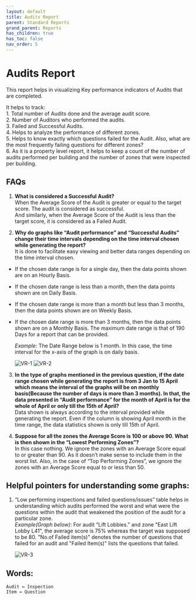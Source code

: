 ```yaml
---
layout: default
title: Audits Report
parent: Standard Reports
grand_parent: Reports
has_children: true
has_toc: false
nav_order: 5
---
```


# Audits Report

This report helps in visualizing Key performance indicators of Audits that are completed.<br />

It helps to track:<br />
    1. Total number of Audits done and the average audit score.<br />
    2. Number of Auditors who performed the audits.<br />
    3. Failed and Successful Audits.<br />
    4. Helps to analyze the performance of different zones.<br />
    5. Helps to know exactly which questions failed for the Audit. Also, what are the most frequently failing questions for different zones?<br />
    6. As it is a property level report, it helps to keep a count of the number of audits performed per building and the number of zones that were inspected per building.<br />

## FAQs

1. **What is considered a Successful Audit?**<br />
When the Average Score of the Audit is greater or equal to the target score. The audit is considered as successful.<br />
And similarly, when the Average Score of the Audit is less than the target score, it is considered as a Failed Audit.

2. **Why do graphs like “Audit performance” and “Successful Audits” change their time intervals depending on the time interval chosen while generating the report?**<br />
It is done to facilitate easy viewing and better data ranges depending on the time interval chosen.
- If the chosen date range is for a single day, then the data points shown are on an Hourly Basis.
- If the chosen date range is less than a month, then the data points shown are on Daily Basis.
- If the chosen date range is more than a month but less than 3 months, then the data points shown are on Weekly Basis.
- If the chosen date range is more than 3 months, then the data points shown are on a Monthly Basis.
The maximum date range is that of 190 Days for a report that can be provided.

    *Example*: The Date Range below is 1 month. In this case, the time interval for the x-axis of the graph is on daily basis.

    ![VR-1](https://www.smartclean.io/matrix/images/reports/auditsReport/VR-1.png)
    ![VR-2](https://www.smartclean.io/matrix/images/reports/auditsReport/VR-2.png)

3. **In the type of graphs mentioned in the previous question, if the date range chosen while generating the report is from 3 Jan to 15 April which means the interval of the graphs will be on monthly basis(Because the number of days is more than 3 months). In that, the data presented in “Audit performance” for the month of April is for the whole of April or only till the 15th of April?**<br />
Data shown is always according to the interval provided while generating the report. Even if the column is showing April month in the time range, the data statistics shown is only till 15th of April.

4. **Suppose for all the zones the Average Score is 100 or above 90. What is then shown in the “Lowest Performing Zones”?**<br />
In this case nothing. We ignore the zones with an Average Score equal to or greater than 90. As it doesn’t make sense to include them in the worst list. Also, in the case of “Top Performing Zones”, we ignore the zones with an Average Score equal to or less than 50.

## Helpful pointers for understanding some graphs:

1. “Low performing inspections and failed questions/issues” table helps in understanding which audits performed the worst and what were the questions within the audit that weakened the position of the audit for a particular zone.<br />
    *Example(Graph below)*: For audit “Lift Lobbies.” and zone "East Lift Lobby L41", the average score is 75% whereas the target was supposed to be 80. "No.of Failed item(s)" denotes the number of questions that failed for an audit and "Failed Item(s)" lists the questions that failed.

    ![VR-3](https://www.smartclean.io/matrix/images/reports/auditsReport/VR-3.png)

## Words:
    Audit ↔︎ Inspection  
    Item ↔︎ Question

